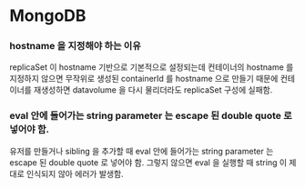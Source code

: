 # MongoDB

### hostname 을 지정해야 하는 이유
replicaSet 이 hostname 기반으로 기본적으로 설정되는데 컨테이너의 hostname 를 지정하지 않으면 무작위로 생성된 containerId 를 hostname 으로 만들기 때문에 컨테이너를 재생성하면 datavolume 을 다시 물리더라도 replicaSet 구성에 실패함.

### eval 안에 들어가는 string parameter 는 escape 된 double quote 로 넣어야 함.
유저를 만들거나 sibling 을 추가할 때 eval 안에 들어가는 string parameter 는 escape 된 double quote 로 넣어야 함. 그렇지 않으면 eval 을 실행할 때 string 이 제대로 인식되지 않아 에러가 발생함.
